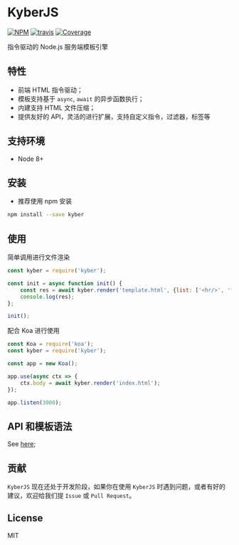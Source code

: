 # KyberJS

[![NPM][npm-version-image]][npm-version-url]
[![travis][travis-image]][travis-url]
[![Coverage][coveralls-image]][coveralls-url]

指令驱动的 Node.js 服务端模板引擎

## 特性

- 前端 HTML 指令驱动；
- 模板支持基于 `async`, `await` 的异步函数执行；
- 内建支持 HTML 文件压缩；
- 提供友好的 API，灵活的进行扩展，支持自定义指令，过滤器，标签等

## 支持环境

- Node 8+

## 安装

- 推荐使用 npm 安装

```bash
npm install --save kyber
```

## 使用

简单调用进行文件渲染

```javascript
const kyber = require('kyber');

const init = async function init() {
    const res = await kyber.render('template.html', {list: ['<hr/>', 'foo', 'bar'], title: 'Hello Kyber'});
    console.log(res);
};

init();
```

配合 Koa 进行使用

```javascript
const Koa = require('koa');
const kyber = require('kyber');

const app = new Koa();

app.use(async ctx => {
    ctx.body = await kyber.render('index.html');
});

app.listen(3000);
```

## API 和模板语法

See [here](./document.md);

## 贡献

`KyberJS` 现在还处于开发阶段，如果你在使用 `KyberJS` 时遇到问题，或者有好的建议，欢迎给我们提 `Issue` 或 `Pull Request`。

## License

MIT

[npm-version-image]: https://img.shields.io/npm/v/kyber.svg?style=flat-square
[npm-version-url]: https://www.npmjs.com/package/kyber
[coveralls-image]: https://img.shields.io/coveralls/kyberjs/kyber.svg?style=flat-square
[coveralls-url]: https://coveralls.io/github/kyberjs/kyber?branch=master
[travis-image]: https://img.shields.io/travis/kyberjs/kyber/master.svg?style=flat-square
[travis-url]: https://travis-ci.org/kyberjs/kyber
